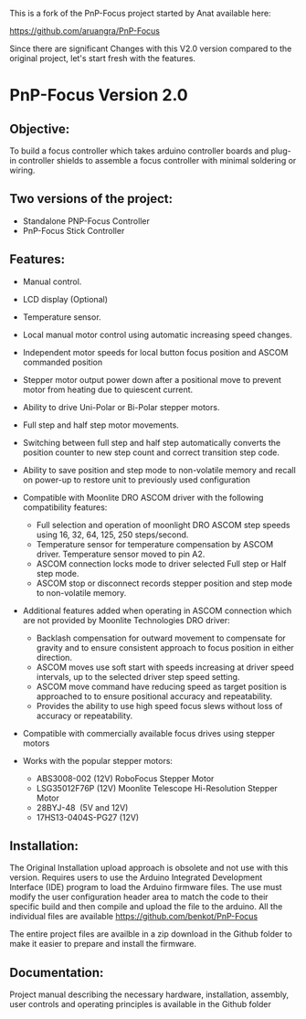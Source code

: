 This is a fork of the PnP-Focus project started by Anat available here:

https://github.com/aruangra/PnP-Focus

Since there are significant Changes with this V2.0 version compared to the original project, let's start fresh with the features.

# PnP-Focus Version 2.0

## Objective:
To build a focus controller which takes arduino controller boards and plug-in controller shields to assemble a focus controller with minimal soldering or wiring.

## Two versions of the project:
* Standalone PNP-Focus Controller
* PnP-Focus Stick Controller




## Features:
* Manual control.
* LCD display (Optional)
* Temperature sensor.
* Local manual motor control using automatic increasing speed changes.
* Independent motor speeds for local button focus position and ASCOM commanded position
* Stepper motor output power down after a positional move to prevent motor from heating due to quiescent current.
* Ability to drive Uni-Polar or Bi-Polar stepper motors.
* Full step and half step motor movements.  
* Switching between full step and half step automatically converts the position counter to new step count and correct transition step code.
* Ability to save position and step mode to non-volatile memory and recall on power-up to restore unit to previously used configuration

* Compatible with Moonlite DRO ASCOM driver with the following compatibility features:
    * Full selection and operation of moonlight DRO ASCOM step speeds using 16, 32, 64, 125, 250 steps/second.
    * Temperature sensor for temperature compensation by ASCOM driver.  Temperature sensor moved to pin A2.
    * ASCOM connection locks mode to driver selected Full step or Half step  mode.
    * ASCOM stop or disconnect records stepper position and step mode to non-volatile memory.

* Additional features added when operating in ASCOM connection which are not provided by    Moonlite Technologies DRO driver:
    * Backlash compensation for outward movement to compensate for gravity and to ensure consistent approach to focus position in either direction.
    * ASCOM moves use soft start with speeds increasing at driver speed intervals, up to the selected driver step speed setting.
    * ASCOM move command have reducing speed as target position is approached to to ensure positional accuracy and repeatability.
    * Provides the ability to use high speed focus slews without loss of accuracy or repeatability.
* Compatible with commercially available focus drives using stepper motors
* Works with the popular stepper motors:
    * ABS3008-002  (12V) RoboFocus Stepper Motor
    * LSG35012F76P (12V) Moonlite Telescope Hi-Resolution Stepper Motor
    * 28BYJ-48  (5V and 12V)
    * 17HS13-0404S-PG27 (12V)


## Installation:

The Original Installation upload approach is obsolete and not use with this version.  Requires users to use the Arduino Integrated Development Interface (IDE) program to load the Arduino firmware files.  The use must modify the user configuration header area to match the code to their specific build and then compile and upload the file to the arduino.  All the individual files are available 
https://github.com/benkot/PnP-Focus 

The entire project files are availble in a zip download in the Github folder to make it easier to prepare and install the firmware.

## Documentation:
Project manual describing the necessary hardware, installation, assembly, user controls and operating principles is available in the Github folder

